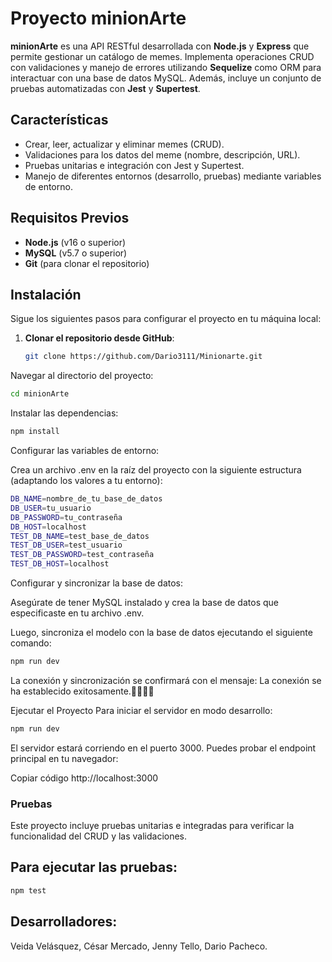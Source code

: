 # Proyecto minionArte

**minionArte** es una API RESTful desarrollada con **Node.js** y **Express** que permite gestionar un catálogo de memes. Implementa operaciones CRUD con validaciones y manejo de errores utilizando **Sequelize** como ORM para interactuar con una base de datos MySQL. Además, incluye un conjunto de pruebas automatizadas con **Jest** y **Supertest**.

## Características
- Crear, leer, actualizar y eliminar memes (CRUD).
- Validaciones para los datos del meme (nombre, descripción, URL).
- Pruebas unitarias e integración con Jest y Supertest.
- Manejo de diferentes entornos (desarrollo, pruebas) mediante variables de entorno.

## Requisitos Previos
- **Node.js** (v16 o superior)
- **MySQL** (v5.7 o superior)
- **Git** (para clonar el repositorio)

## Instalación

Sigue los siguientes pasos para configurar el proyecto en tu máquina local:

1. **Clonar el repositorio desde GitHub**:
   
   ```bash
   git clone https://github.com/Dario3111/Minionarte.git
   
Navegar al directorio del proyecto:

```bash
cd minionArte
```
Instalar las dependencias:

```bash
npm install
```
Configurar las variables de entorno:

Crea un archivo .env en la raíz del proyecto con la siguiente estructura (adaptando los valores a tu entorno):

```bash
DB_NAME=nombre_de_tu_base_de_datos
DB_USER=tu_usuario
DB_PASSWORD=tu_contraseña
DB_HOST=localhost
TEST_DB_NAME=test_base_de_datos
TEST_DB_USER=test_usuario
TEST_DB_PASSWORD=test_contraseña
TEST_DB_HOST=localhost
```
Configurar y sincronizar la base de datos:

Asegúrate de tener MySQL instalado y crea la base de datos que especificaste en tu archivo .env.

Luego, sincroniza el modelo con la base de datos ejecutando el siguiente comando:

```bash
npm run dev
```
La conexión y sincronización se confirmará con el mensaje: La conexión se ha establecido exitosamente.🚀🧙‍♂️🚀

Ejecutar el Proyecto
Para iniciar el servidor en modo desarrollo:

```bash
npm run dev
```
El servidor estará corriendo en el puerto 3000. Puedes probar el endpoint principal en tu navegador:


Copiar código
http://localhost:3000

### Pruebas
Este proyecto incluye pruebas unitarias e integradas para verificar la funcionalidad del CRUD y las validaciones.

## Para ejecutar las pruebas:

```bash
npm test
```
## Desarrolladores:
Veida Velásquez, César Mercado, Jenny Tello, Dario Pacheco.
